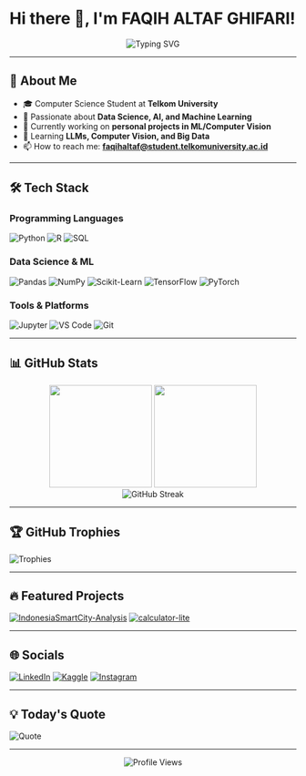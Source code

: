 # Hi there 👋, I'm FAQIH ALTAF GHIFARI!

<div align="center">
  <img src="https://readme-typing-svg.demolab.com?font=Fira+Code&pause=1000&color=FF7F50&width=435&lines=Data+Science+Enthusiast;AI%2FML+Learner;Python+Lover;Curious+Mind" alt="Typing SVG" />
</div>

---

## 🚀 About Me
- 🎓 Computer Science Student at **Telkom University**
- 🧠 Passionate about **Data Science, AI, and Machine Learning**
- 🔭 Currently working on **personal projects in ML/Computer Vision**
- 🌱 Learning **LLMs, Computer Vision, and Big Data**
- 📫 How to reach me: **faqihaltaf@student.telkomuniversity.ac.id**

---

## 🛠️ Tech Stack
### Programming Languages
![Python](https://img.shields.io/badge/Python-3776AB?style=for-the-badge&logo=python&logoColor=white)
![R](https://img.shields.io/badge/R-276DC3?style=for-the-badge&logo=r&logoColor=white)
![SQL](https://img.shields.io/badge/SQL-4479A1?style=for-the-badge&logo=postgresql&logoColor=white)

### Data Science & ML
![Pandas](https://img.shields.io/badge/Pandas-150458?style=for-the-badge&logo=pandas&logoColor=white)
![NumPy](https://img.shields.io/badge/Numpy-013243?style=for-the-badge&logo=numpy&logoColor=white)
![Scikit-Learn](https://img.shields.io/badge/scikit--learn-F7931E?style=for-the-badge&logo=scikit-learn&logoColor=white)
![TensorFlow](https://img.shields.io/badge/TensorFlow-FF6F00?style=for-the-badge&logo=tensorflow&logoColor=white)
![PyTorch](https://img.shields.io/badge/PyTorch-EE4C2C?style=for-the-badge&logo=pytorch&logoColor=white)

### Tools & Platforms
![Jupyter](https://img.shields.io/badge/Jupyter-F37626?style=for-the-badge&logo=jupyter&logoColor=white)
![VS Code](https://img.shields.io/badge/VSCode-007ACC?style=for-the-badge&logo=visual-studio-code&logoColor=white)
![Git](https://img.shields.io/badge/Git-F05032?style=for-the-badge&logo=git&logoColor=white)

---

## 📊 GitHub Stats
<div align="center">
  <img height="180em" src="https://github-readme-stats.vercel.app/api?username=alohawas&show_icons=true&theme=tokyonight&include_all_commits=true&count_private=true"/>
  <img height="180em" src="https://github-readme-stats.vercel.app/api/top-langs/?username=alohawas&layout=compact&langs_count=8&theme=tokyonight"/>
</div>

<div align="center">
  <img src="https://streak-stats.demolab.com/?user=alohawas&theme=tokyonight" alt="GitHub Streak" />
</div>

---

## 🏆 GitHub Trophies
![Trophies](https://github-profile-trophy.vercel.app/?username=alohawas&theme=onedark&no-frame=true&row=1&column=7)

---

## 🔥 Featured Projects
[![IndonesiaSmartCity-Analysis](https://github-readme-stats.vercel.app/api/pin/?username=alohawas&repo=IndonesiaSmartCity-Analysis&theme=radical)](https://github.com/alohawas/IndonesiaSmartCity-Analysis)
[![calculator-lite](https://github-readme-stats.vercel.app/api/pin/?username=alohawas&repo=calculator-lite&theme=radical)](https://github.com/alohawas/calculator-lite)

---

## 🌐 Socials
[![LinkedIn](https://img.shields.io/badge/LinkedIn-0077B5?style=for-the-badge&logo=linkedin&logoColor=white)](https://linkedin.com/in/faqih-altaf-ghifari-b0a88a281)
[![Kaggle](https://img.shields.io/badge/Kaggle-20BEFF?style=for-the-badge&logo=kaggle&logoColor=white)](https://kaggle.com/faqihaltaf)
[![Instagram](https://img.shields.io/badge/Instagram-E4405F?style=for-the-badge&logo=instagram&logoColor=white)](https://instagram.com/faqih.altaff)

---

## 💡 Today's Quote
![Quote](https://quotes-github-readme.vercel.app/api?type=horizontal&theme=radical)

---

<div align="center">
  <img src="https://komarev.com/ghpvc/?username=alohawas&label=Profile%20Views&color=blue&style=flat" alt="Profile Views" />
</div>
